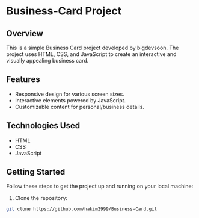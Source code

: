 # Business-Card Project

## Overview

This is a simple Business Card project developed by bigdevsoon. The project uses HTML, CSS, and JavaScript to create an interactive and visually appealing business card.

## Features

- Responsive design for various screen sizes.
- Interactive elements powered by JavaScript.
- Customizable content for personal/business details.

## Technologies Used

- HTML
- CSS
- JavaScript

## Getting Started

Follow these steps to get the project up and running on your local machine:

1. Clone the repository:

```bash
git clone https://github.com/hakim2999/Business-Card.git

